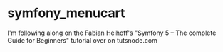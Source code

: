 # symfony_menucart
I'm following along on the Fabian Heihoff's "Symfony 5 – The complete Guide for Beginners" tutorial over on tutsnode.com
